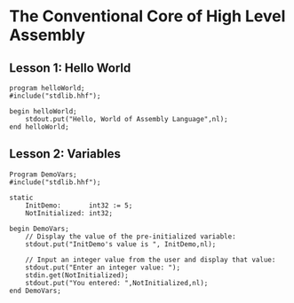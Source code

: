 # The Conventional Core of High Level Assembly

## Lesson 1: Hello World

    program helloWorld;
    #include("stdlib.hhf");

    begin helloWorld;
        stdout.put("Hello, World of Assembly Language",nl);
    end helloWorld;

## Lesson 2: Variables

    Program DemoVars;
    #include("stdlib.hhf");

    static
        InitDemo:       int32 := 5;
        NotInitialized: int32;

    begin DemoVars;
        // Display the value of the pre-initialized variable:
        stdout.put("InitDemo's value is ", InitDemo,nl);

        // Input an integer value from the user and display that value:
        stdout.put("Enter an integer value: ");
        stdin.get(NotInitialized);
        stdout.put("You entered: ",NotInitialized,nl);
    end DemoVars;

